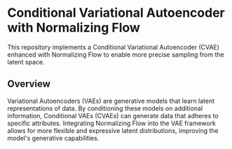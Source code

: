 # Conditional Variational Autoencoder with Normalizing Flow

This repository implements a Conditional Variational Autoencoder (CVAE) enhanced with Normalizing Flow to enable more precise sampling from the latent space.


## Overview

Variational Autoencoders (VAEs) are generative models that learn latent representations of data. By conditioning these models on additional information, Conditional VAEs (CVAEs) can generate data that adheres to specific attributes. Integrating Normalizing Flow into the VAE framework allows for more flexible and expressive latent distributions, improving the model's generative capabilities.
